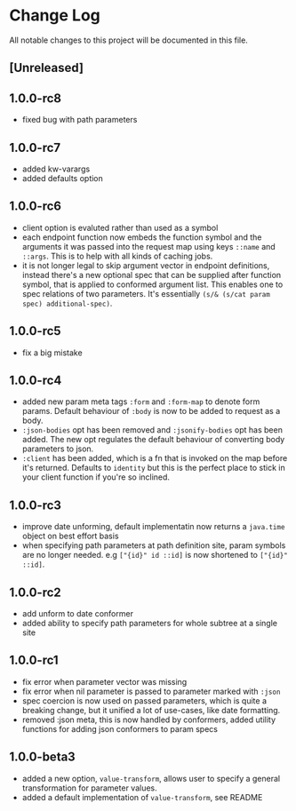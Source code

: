 # Change Log
All notable changes to this project will be documented in this file.

## [Unreleased]

## 1.0.0-rc8

- fixed bug with path parameters

## 1.0.0-rc7

- added kw-varargs
- added defaults option

## 1.0.0-rc6

- client option is evaluted rather than used as a symbol
- each endpoint function now embeds the function symbol and the arguments it was passed into the request map using keys `::name` and `::args`.  This is to help
with all kinds of caching jobs.
- it is not longer legal to skip argument vector in endpoint definitions, instead there's a new optional spec that can be supplied after function symbol,
that is applied to conformed argument list. This enables one to spec relations of two parameters. It's essentially `(s/& (s/cat param spec) additional-spec)`.

## 1.0.0-rc5

- fix a big mistake

## 1.0.0-rc4

- added new param meta tags `:form` and `:form-map` to denote form params. Default behaviour of `:body` is now
to be added to request as a body.
- `:json-bodies` opt has been removed and `:jsonify-bodies` opt has been added. The new opt regulates the default
behaviour of converting body parameters to json.
- `:client` has been added, which is a fn that is invoked on the map before it's returned. Defaults to `identity` but
this is the perfect place to stick in your client function if you're so inclined.

## 1.0.0-rc3

- improve date unforming, default implementatin now returns a `java.time` object on best effort basis
- when specifying path parameters at path definition site, param symbols are no longer needed.
e.g `["{id}" id ::id]` is now shortened to `["{id}" ::id]`. 

## 1.0.0-rc2

- add unform to date conformer
- added ability to specify path parameters for whole subtree at a single site

## 1.0.0-rc1

- fix error when parameter vector was missing
- fix error when nil parameter is passed to parameter marked with `:json`
- spec coercion is now used on passed parameters, which is quite a breaking change, but it unified a lot of use-cases, like date formatting.
- removed :json meta, this is now handled by conformers, added utility functions for adding json conformers to param specs

## 1.0.0-beta3

- added a new option, `value-transform`, allows user to specify a general transformation for parameter values.
- added a default implementation of `value-transform`, see README
